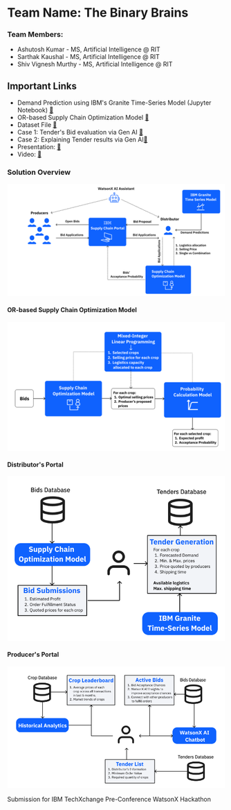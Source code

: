 # Team Name: The Binary Brains

### Team Members:
- Ashutosh Kumar - MS, Artificial Intelligence @ RIT
- Sarthak Kaushal - MS, Artificial Intelligence @ RIT
- Shiv Vignesh Murthy - MS, Artificial Intelligence @ RIT

## Important Links
- Demand Prediction using IBM's Granite Time-Series Model (Jupyter Notebook) [🔗](./granite-tsfm.ipynb)
- OR-based Supply Chain Optimization Model [🔗](./supply-chain-optimization-model.md)
- Dataset File [🔗](./bid_analysis.csv)
- Case 1: Tender's Bid evaluation via Gen AI [🔗](./Tender%20Results.md)
- Case 2: Explaining Tender results via Gen AI[🔗](./Bid%20success%20Analysis%20and%20Insight.md)
- Presentation: [🔗](./IBM%20TechXChange%20Hackathon.pdf)
- Video: [🔗](https://youtu.be/J-roBfX_7lk)

### Solution Overview
![Alt text](https://raw.githubusercontent.com/Sarthakaushal/The-Binary-Brains/main/Supply_Chain_Optimization_Model.svg)

#### OR-based Supply Chain Optimization Model
![Alt text](https://raw.githubusercontent.com/Sarthakaushal/The-Binary-Brains/main/OR.svg)

#### Distributor's Portal
![Alt text](https://raw.githubusercontent.com/Sarthakaushal/The-Binary-Brains/main/distributor.svg)

#### Producer's Portal
![Alt text](https://raw.githubusercontent.com/Sarthakaushal/The-Binary-Brains/main/producer.svg)

Submission for IBM TechXchange Pre-Conference WatsonX Hackathon



  
